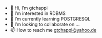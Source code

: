- 👋 Hi, I’m gtchappi
- 👀 I’m interested in RDBMS
- 🌱 I’m currently learning POSTGRESQL
- 💞️ I’m looking to collaborate on ...
- 📫 How to reach me gtchappi@yahoo.de

<!---
gtchappi/gtchappi is a ✨ special ✨ repository because its `README.md` (this file) appears on your GitHub profile.
You can click the Preview link to take a look at your changes.
--->
